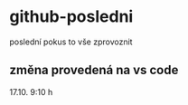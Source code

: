 # github-posledni
poslední pokus to vše zprovoznit

## změna provedená na vs code 

17.10. 9:10 h 


